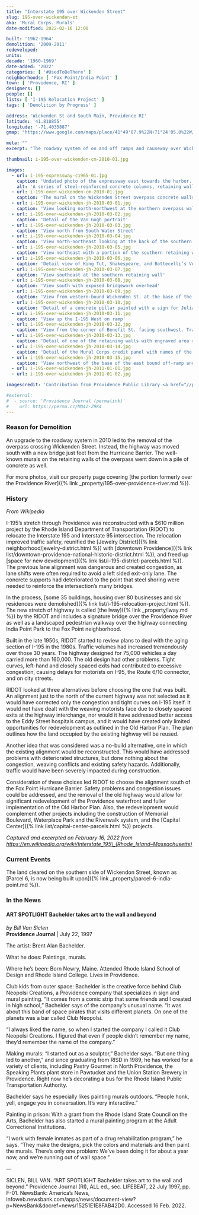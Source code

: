 ```yaml
---
title: "Interstate 195 over Wickenden Street"
slug: 195-over-wickenden-st
aka: 'Mural Corps. Murals'
date-modified: 2022-02-16 12:00

built: '1962-1964'
demolition: '2009-2011'
redeveloped:
units:
decade: '1960-1969'
date-added: '2022'
categories: [ '#UsedToBeThere' ]
neighborhoods: [ 'Fox Point/India Point' ]
town: [ 'Providence, RI' ]
designers: []
people: []
lists: [ 'I-195 Relocation Project' ]
tags: [ 'Demolition by Progress' ]

address: 'Wickenden St and South Main, Providence RI'
latitude: '41.818855'
longitude: '-71.4035887'
gmap: "https://www.google.com/maps/place/41°49'07.9%22N+71°24'05.0%22W/@41.818855,-71.4035887,649m/data=!3m2!1e3!4b1!4m6!3m5!1s0x0:0xdc80b4ccf6709d95!7e2!8m2!3d41.8188549!4d-71.4014001"

meta: ""
excerpt: "The roadway system of on and off ramps and causeway over Wickenden Street and the murals that adorned it"

thumbnail: i-195-over-wickenden-cm-2010-01.jpg

images:
  - url: i-195-expressway-c1965-01.jpg
    caption: 'Undated photo of the expressway east towards the harbor. Corliss Landing is on the left, with South Street Power station in the center distance. Likely taken shortly after the highway was completed in the mid 60s. Providence Public Library collection.'
    alt: 'A series of steel-reinforced concrete columns, retaining walls, ramps, and overhead roadways that used to cut through downtown Providence and the Fox Point neighborhood'
  - url: i-195-over-wickenden-cm-2010-01.jpg
    caption: 'The mural on the Wickenden Street overpass concrete walls, taken 2010 by Christopher Martin'
  - url: i-195-over-wickenden-jh-2010-03-01.jpg
    caption: 'View looking north-northwest at the northern overpass wall'
  - url: i-195-over-wickenden-jh-2010-03-02.jpg
    caption: 'Detail of the Van Gogh portrait'
  - url: i-195-over-wickenden-jh-2010-03-03.jpg
    caption: 'View north from South Water Street'
  - url: i-195-over-wickenden-jh-2010-03-04.jpg
    caption: 'View north-northeast looking at the back of the southern retaining wall with exposed bridgework overhead'
  - url: i-195-over-wickenden-jh-2010-03-05.jpg
    caption: 'View northeast with a portion of the southern retaining wall and mural visible'
  - url: i-195-over-wickenden-jh-2010-03-06.jpg
    caption: 'Detail view of King Tut, Shakespeare, and Bottecelli’s Venus'
  - url: i-195-over-wickenden-jh-2010-03-07.jpg
    caption: 'View southeast at the southern retaining wall'
  - url: i-195-over-wickenden-jh-2010-03-08.jpg
    caption: 'View south with exposed bridgework overhead'
  - url: i-195-over-wickenden-jh-2010-03-09.jpg
    caption: 'View from western-bound Wickenden St. at the base of the I-195 West on ramp'
  - url: i-195-over-wickenden-jh-2010-03-10.jpg
    caption: 'Detail of a concrete pillar painted with a sign for Julian’s, 318 Broadway'
  - url: i-195-over-wickenden-jh-2010-03-11.jpg
    caption: 'View up the I-195 West on ramp'
  - url: i-195-over-wickenden-jh-2010-03-12.jpg
    caption: 'View from the corner of Benefit St. facing southwest. Traffic that wanted to go north on Benefit needed to use this left turn to cross over both lanes of Wickenden St.'
  - url: i-195-over-wickenden-jh-2010-03-13.jpg
    caption: 'Detail of one of the retaining walls with engraved area reading “Bridge Street Bridge 522”'
  - url: i-195-over-wickenden-jh-2010-03-14.jpg
    caption: 'Detail of the Mural Corps credit panel with names of the contributors. Brent Bachelder was the main artist and organizer of the murals.'
  - url: i-195-over-wickenden-jh-2010-03-15.jpg
    caption: 'View northwest of the base of the east bound off-ramp and South Main street merge'
  - url: i-195-over-wickenden-jh-2011-01-01.jpg
  - url: i-195-over-wickenden-jh-2011-01-02.jpg

imagescredit: 'Contribution from Providence Public Library <a href="//provlibdigital.org/islandora/object/islandora%3A10271" target="_blank">Rhode Island Photograph Collection</a> and Christopher Martin of <a href="https://quahog.org" target="_blank">Quahog.org</a>'

#external:
#  - source: 'Providence Journal (permalink)'
#    url: https://perma.cc/MQ4Z-Z9K4
---
```


### Reason for Demolition

An upgrade to the roadway system in 2010 led to the removal of the overpass crossing Wickenden Street. Instead, the highway was moved south with a new bridge just feet from the Hurricane Barrier. The well-known murals on the retaining walls of the overpass went down in a pile of concrete as well. 

For more photos, visit our property page covering [the portion formerly over the Providence River]({% link _property/195-over-providence-river.md %}).


### History

_From Wikipedia_

I-195’s stretch through Providence was reconstructed with a $610 million project by the Rhode Island Department of Transportation (<span class="abbr">RIDOT</span>) to relocate the Interstate 195 and Interstate 95 intersection. The relocation improved traffic safety, reunified the [Jewelry District]({% link neighborhood/jewelry-district.html %}) with [downtown Providence]({% link list/downtown-providence-national-historic-district.html %}), and freed up [space for new development]({% link list/i-195-district-parcels.html %}). The previous lane alignment was dangerous and created congestion, as lane shifts were often required to avoid a left sided exit-only lane. The concrete supports had deteriorated to the point that steel shoring were needed to reinforce the intersection’s many bridges.

In the process, [some 35 buildings, housing over 80 businesses and six residences were demolished]({% link list/i-195-relocation-project.html %}). The new stretch of highway is called [the Iway]({% link _property/iway.md %}) by the <span class="abbr">RIDOT</span> and includes a signature bridge over the Providence River as well as a landscaped pedestrian walkway over the highway connecting India Point Park to the Fox Point neighborhood. 

Built in the late 1950s, <span class="abbr">RIDOT</span> started to review plans to deal with the aging section of I-195 in the 1980s. Traffic volumes had increased tremendously over those 30 years. The highway designed for 75,000 vehicles a day carried more than 160,000. The old design had other problems. Tight curves, left-hand and closely spaced exits had contributed to excessive congestion, causing delays for motorists on I-95, the Route 6/10 connector, and on city streets.

<span class="abbr">RIDOT</span> looked at three alternatives before choosing the one that was built. An alignment just to the north of the current highway was not selected as it would have corrected only the congestion and tight curves on I-195 itself. It would not have dealt with the weaving motorists face due to closely spaced exits at the highway interchange, nor would it have addressed better access to the Eddy Street hospitals campus, and it would have created only limited opportunities for redevelopment as outlined in the Old Harbor Plan. The plan outlines how the land occupied by the existing highway will be reused.

Another idea that was considered was a no-build alternative, one in which the existing alignment would be reconstructed. This would have addressed problems with deteriorated structures, but done nothing about the congestion, weaving conflicts and existing safety hazards. Additionally, traffic would have been severely impacted during construction.

Consideration of these choices led <span class="abbr">RIDOT</span> to choose the alignment south of the Fox Point Hurricane Barrier. Safety problems and congestion issues could be addressed, and the removal of the old highway would allow for significant redevelopment of the Providence waterfront and fuller implementation of the Old Harbor Plan. Also, the redevelopment would complement other projects including the construction of Memorial Boulevard, Waterplace Park and the Riverwalk system, and the [Capital Center]({% link list/capital-center-parcels.html %}) projects.

_Captured and excerpted on February 16, 2022 from https://en.wikipedia.org/wiki/Interstate_195\_(Rhode_Island–Massachusetts)_


### Current Events

The land cleared on the southern side of Wickendon Street, known as [Parcel 6, is now being built upon]({% link _property/parcel-6-india-point.md %}). 


### In the News

#### ART SPOTLIGHT Bachelder takes art to the wall and beyond

_by Bill Van Siclen_  
**Providence Journal** | July 22, 1997

The artist: Brent Alan Bachelder.

What he does: Paintings, murals.

Where he’s been: Born Newry, Maine. Attended Rhode Island School of Design and Rhode Island College. Lives in Providence.

Club kids from outer space: Bachelder is the creative force behind Club Neopolsi Creations, a Providence company that specializes in sign and mural painting. “It comes from a comic strip that some friends and I created in high school,” Bachelder says of the company’s unusual name. “It was about this band of space pirates that visits different planets. On one of the planets was a bar called Club Neopolsi.

“I always liked the name, so when I started the company I called it Club Neopolsi Creations. I figured that even if people didn’t remember my name, they’d remember the name of the company.”

Making murals: “I started out as a sculptor,” Bachelder says. “But one thing led to another,” and since graduating from RISD in 1989, he has worked for a variety of clients, including Pastry Gourmet in North Providence, the Speaking Plants plant store in Pawtucket and the Union Station Brewery in Providence. Right now he’s decorating a bus for the Rhode Island Public Transportation Authority.

Bachelder says he especially likes painting murals outdoors. “People honk, yell, engage you in conversation. It’s very interactive.”

Painting in prison: With a grant from the Rhode Island State Council on the Arts, Bachelder has also started a mural painting program at the Adult Correctional Institutions.

“I work with female inmates as part of a drug rehabilitation program,” he says. “They make the designs, pick the colors and materials and then paint the murals. There’s only one problem: We’ve been doing it for about a year now, and we’re running out of wall space.”

—

SICLEN, BILL VAN. “ART SPOTLIGHT Bachelder takes art to the wall and beyond.” Providence Journal (RI), ALL ed., sec. LIFEBEAT, 22 July 1997, pp. F-01. NewsBank: America’s News, infoweb.newsbank.com/apps/news/document-view?p=NewsBank&docref=news/15251E1E8FAB42D0. Accessed 16 Feb. 2022.
